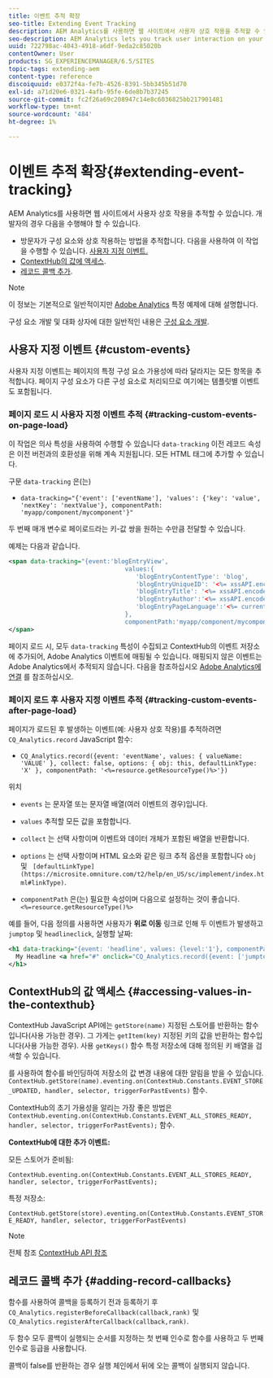 ```yaml
---
title: 이벤트 추적 확장
seo-title: Extending Event Tracking
description: AEM Analytics를 사용하면 웹 사이트에서 사용자 상호 작용을 추적할 수 있습니다
seo-description: AEM Analytics lets you track user interaction on your website
uuid: 722798ac-4043-4918-a6df-9eda2c85020b
contentOwner: User
products: SG_EXPERIENCEMANAGER/6.5/SITES
topic-tags: extending-aem
content-type: reference
discoiquuid: e0372f4a-fe7b-4526-8391-5bb345b51d70
exl-id: a71d20e6-0321-4afb-95fe-6de8b7b37245
source-git-commit: fc2f26a69c208947c14e8c6036825bb217901481
workflow-type: tm+mt
source-wordcount: '484'
ht-degree: 1%

---
```


# 이벤트 추적 확장{#extending-event-tracking}

AEM Analytics를 사용하면 웹 사이트에서 사용자 상호 작용을 추적할 수 있습니다. 개발자의 경우 다음을 수행해야 할 수 있습니다.

* 방문자가 구성 요소와 상호 작용하는 방법을 추적합니다. 다음을 사용하여 이 작업을 수행할 수 있습니다. [사용자 지정 이벤트.](#custom-events)
* [ContextHub의 값에 액세스](/help/sites-developing/extending-analytics.md#accessing-values-in-the-contexthub).
* [레코드 콜백 추가](#adding-record-callbacks).

>[!NOTE]
>
>이 정보는 기본적으로 일반적이지만 [Adobe Analytics](/help/sites-administering/adobeanalytics.md) 특정 예제에 대해 설명합니다.
>
>구성 요소 개발 및 대화 상자에 대한 일반적인 내용은 [구성 요소 개발](/help/sites-developing/components.md).

## 사용자 지정 이벤트 {#custom-events}

사용자 지정 이벤트는 페이지의 특정 구성 요소 가용성에 따라 달라지는 모든 항목을 추적합니다. 페이지 구성 요소가 다른 구성 요소로 처리되므로 여기에는 템플릿별 이벤트도 포함됩니다.

### 페이지 로드 시 사용자 지정 이벤트 추적 {#tracking-custom-events-on-page-load}

이 작업은 의사 특성을 사용하여 수행할 수 있습니다 `data-tracking` 이전 레코드 속성은 이전 버전과의 호환성을 위해 계속 지원됩니다. 모든 HTML 태그에 추가할 수 있습니다.

구문 `data-tracking` 은(는)

* `data-tracking="{'event': ['eventName'], 'values': {'key': 'value', 'nextKey': 'nextValue'}, componentPath: 'myapp/component/mycomponent'}"`

두 번째 매개 변수로 페이로드라는 키-값 쌍을 원하는 수만큼 전달할 수 있습니다.

예제는 다음과 같습니다.

```xml
<span data-tracking="{event:'blogEntryView',
                                values:{
                                   'blogEntryContentType': 'blog',
                                   'blogEntryUniqueID': '<%= xssAPI.encodeForJSString(entry.getId()) %>',
                                   'blogEntryTitle': '<%= xssAPI.encodeForJSString(entry.getTitle()) %>',
                                   'blogEntryAuthor':'<%= xssAPI.encodeForJSString(entry.getAuthor()) %>',
                                   'blogEntryPageLanguage':'<%= currentPage.getLanguage(true) %>'
                                },
                                componentPath:'myapp/component/mycomponent'}">
</span>
```

페이지 로드 시, 모두 `data-tracking` 특성이 수집되고 ContextHub의 이벤트 저장소에 추가되어, Adobe Analytics 이벤트에 매핑될 수 있습니다. 매핑되지 않은 이벤트는 Adobe Analytics에서 추적되지 않습니다. 다음을 참조하십시오 [Adobe Analytics에 연결](/help/sites-administering/adobeanalytics.md) 를 참조하십시오.

### 페이지 로드 후 사용자 지정 이벤트 추적 {#tracking-custom-events-after-page-load}

페이지가 로드된 후 발생하는 이벤트(예: 사용자 상호 작용)를 추적하려면 `CQ_Analytics.record` JavaScript 함수:

* `CQ_Analytics.record({event: 'eventName', values: { valueName: 'VALUE' }, collect: false, options: { obj: this, defaultLinkType: 'X' }, componentPath: '<%=resource.getResourceType()%>'})`

위치

* `events` 는 문자열 또는 문자열 배열(여러 이벤트의 경우)입니다.

* `values` 추적할 모든 값을 포함합니다.
* `collect` 는 선택 사항이며 이벤트와 데이터 개체가 포함된 배열을 반환합니다.
* `options` 는 선택 사항이며 HTML 요소와 같은 링크 추적 옵션을 포함합니다 `obj` 및 ` [defaultLinkType](https://microsite.omniture.com/t2/help/en_US/sc/implement/index.html#linkType)`.

* `componentPath` 은(는) 필요한 속성이며 다음으로 설정하는 것이 좋습니다. `<%=resource.getResourceType()%>`

예를 들어, 다음 정의를 사용하면 사용자가 **위로 이동** 링크로 인해 두 이벤트가 발생하고 `jumptop` 및 `headlineclick`, 실행할 날짜:

```xml
<h1 data-tracking="{event: 'headline', values: {level:'1'}, componentPath: '<%=resource.getResourceType()%>'}">
  My Headline <a href="#" onclick="CQ_Analytics.record({event: ['jumptop','headlineclick'],  values: {level:'1'}, componentPath: '<%=resource.getResourceType()%>'})">Jump to top</a>
</h1>
```

## ContextHub의 값 액세스 {#accessing-values-in-the-contexthub}

ContextHub JavaScript API에는 `getStore(name)` 지정된 스토어를 반환하는 함수입니다(사용 가능한 경우). 그 가게는 `getItem(key)` 지정된 키의 값을 반환하는 함수입니다(사용 가능한 경우). 사용 `getKeys()` 함수 특정 저장소에 대해 정의된 키 배열을 검색할 수 있습니다.

를 사용하여 함수를 바인딩하여 저장소의 값 변경 내용에 대한 알림을 받을 수 있습니다. `ContextHub.getStore(name).eventing.on(ContextHub.Constants.EVENT_STORE_UPDATED, handler, selector, triggerForPastEvents)` 함수.

ContextHub의 초기 가용성을 알리는 가장 좋은 방법은 `ContextHub.eventing.on(ContextHub.Constants.EVENT_ALL_STORES_READY, handler, selector, triggerForPastEvents);` 함수.

**ContextHub에 대한 추가 이벤트:**

모든 스토어가 준비됨:

`ContextHub.eventing.on(ContextHub.Constants.EVENT_ALL_STORES_READY, handler, selector, triggerForPastEvents);`

특정 저장소:

`ContextHub.getStore(store).eventing.on(ContextHub.Constants.EVENT_STORE_READY, handler, selector, triggerForPastEvents)`

>[!NOTE]
>
>전체 참조 [ContextHub API 참조](https://helpx.adobe.com/experience-manager/6-5/sites/developing/using/contexthub-api.html#ContextHubJavascriptAPIReference)

## 레코드 콜백 추가 {#adding-record-callbacks}

함수를 사용하여 콜백을 등록하기 전과 등록하기 후 `CQ_Analytics.registerBeforeCallback(callback,rank)` 및 `CQ_Analytics.registerAfterCallback(callback,rank)`.

두 함수 모두 콜백이 실행되는 순서를 지정하는 첫 번째 인수로 함수를 사용하고 두 번째 인수로 등급을 사용합니다.

콜백이 false를 반환하는 경우 실행 체인에서 뒤에 오는 콜백이 실행되지 않습니다.
